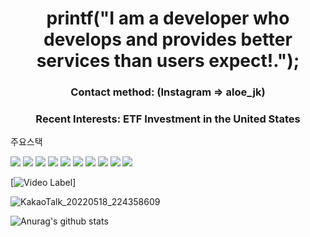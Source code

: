 
  
<h1 align="center"> printf("I am a developer who develops and provides better services than users expect!.");</h1>
<h3 align="center"> Contact method: (Instagram => aloe_jk)</h2>
<h3 align="center"> Recent Interests: ETF Investment in the United States</h2>


<cnter> 주요스택 </center>
<div>
<img src="https://img.shields.io/badge/Python-3776AB?style=for-the-badge&logo=Python&logoColor=white">
<img src="https://img.shields.io/badge/java-007396?style=for-the-badge&logo=java&logoColor=white"> 
<img src="https://img.shields.io/badge/C++-00599C?style=for-the-badge&logo=C%2B%2B&logoColor=white">
<img src="https://img.shields.io/badge/c-A8B9CC?style=for-the-badge&logo=c%2B%2B&logoColor=white">
<img src="https://img.shields.io/badge/html5-E34F26?style=for-the-badge&logo=html5&logoColor=white"> 
  <img src="https://img.shields.io/badge/css-1572B6?style=for-the-badge&logo=css3&logoColor=white"> 
  <img src="https://img.shields.io/badge/javascript-F7DF1E?style=for-the-badge&logo=javascript&logoColor=black"> 
 <img src="https://img.shields.io/badge/flutter-02569B?style=for-the-badge&logo=flutter&logoColor=white">

 <img src="https://img.shields.io/badge/github-181717?style=for-the-badge&logo=github&logoColor=white">
  <img src="https://img.shields.io/badge/git-F05032?style=for-the-badge&logo=git&logoColor=white">
<div>

  [![Video Label](http://img.youtube.com/vi/'h-ij1wSNjT8'/0.jpg)]

 ![KakaoTalk_20220518_224358609](https://user-images.githubusercontent.com/54401641/169054996-3e4db505-41ef-4053-a19a-f1d079ffd8e8.jpg)

![Anurag's github stats](https://github-readme-stats.vercel.app/api?username=jeonguk29&show_icons=true&theme=github_dark)


